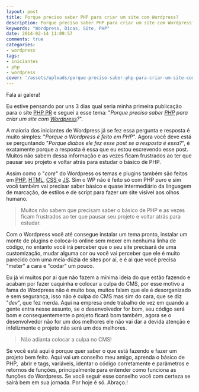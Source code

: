 ```yaml
---
layout: post
title: Porque preciso saber PHP para criar um site com Wordpress?
description: Porque preciso saber PHP para criar um site com Wordpress?
keywords: "Wordpress, Dicas, Site, PHP"
date: 2014-02-14 11:09:57
comments: true
categories:
- wordpress
tags:
- iniciantes
- php
- wordpress
cover: '/assets/uploads/porque-preciso-saber-php-para-criar-um-site-com-wordpress.jpg'
---
```


Fala ai galera!

Eu estive pensando por uns 3 dias qual seria minha primeira publicação para o site <a title="PHP PR | Comunidade de desenvolvedores PHP do Estado do Paraná" href="http://www.phppr.net/">PHP PR</a> e seguei a esse tema: "<em>Porque preciso saber <a title="PHP" href="http://www.php.net/" target="_blank">PHP</a> para criar um site com <a title="Wordpress.org" href="http://wordpress.org/" target="_blank">Wordpress</a>?</em>".

A maioria dos iniciantes de Wordpress já se fez essa pergunta e resposta é muito simples: "<em>Porque o Wordpress é feito em PHP</em>".
Agora você deve está se perguntando "<em>Porque diabos ele fez esse post se a resposta é essa?</em>", é exatamente porque a resposta é essa que eu estou escrevendo esse post. Muitos não sabem dessa informação e as vezes ficam frustrados ao ter que pausar seu projeto e voltar atrás para estudar o básico de PHP.

Assim como o "<em>core</em>" do Wordpress os temas e plugins também são feitos em <a title="PHP" href="http://www.php.net/" target="_blank">PHP</a>, <a title="HTML Wikipedia" href="http://pt.wikipedia.org/wiki/HTML" target="_blank">HTML</a>, <a title="o que é CSS com Maujor" href="http://www.maujor.com/index.php" target="_blank">CSS </a>e <a title="JavaScript na Wikipedia" href="http://pt.wikipedia.org/wiki/JavaScript" target="_blank">JS</a>. Sim o WP não é feito só com PHP puro e sim você também vai precisar saber básico e quase intermediário da linguagem de marcação, de estilos e de script para fazer um site visível aos olhos humano.

> Muitos não sabem que precisam saber o básico de PHP e as vezes ficam frustrados ao ter que pausar seu projeto e voltar atrás para estudar.

Com o Wordpress você até consegue instalar um tema pronto, instalar um monte de plugins e coloca-lo online sem mexer em nenhuma linha de código, no entanto você irá perceber que o seu site precisará de uma customização, mudar alguma cor ou você vai perceber que ele é muito parecido com uma meia-dúzia de sites por aí, e é ai que você precisa "meter" a cara e "codar" um pouco.

Eu já vi muitos por ai que não fazem a mínima ideia do que estão fazendo e acabam por fazer caquinha e colocar a culpa do CMS, por esse motivo a fama do Wordpress não é muito boa, muitos falam que ele é desorganizado e sem segurança, isso não é culpa do CMS mas sim do cara, que se diz "<em>dev</em>", que fez merda. Aqui na empresa onde trabalho de vez em quando a gente entra nesse assunto, se o desenvolvedor for bom, seu código será bom e consequentemente o projeto ficará bom também, agora se o desenvolvedor não for um dos melhores ele não vai dar a devida atenção e infelizmente o projeto não será um dos melhores.

> Não adianta colocar a culpa no CMS!

Se você está aqui é porque quer saber o que está fazendo e fazer um projeto bem feito. Aqui vai um conselho meu amigo, aprenda o básico de PHP,  abrir e tags, variáveis, identar o código corretamente e parâmetros e retornos de funções, principalmente para entender como funciona as funções do Wordpress. Se você seguir esse conselho você com certeza se sairá bem em sua jornada.
Por hoje é só. Abraço.!
